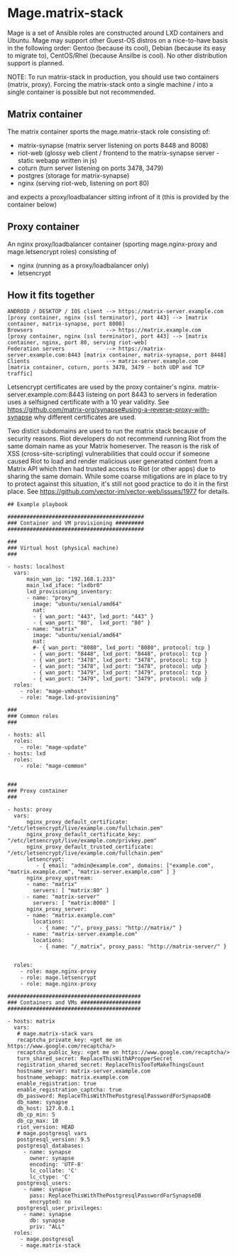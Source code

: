 # Mage.matrix-stack 
Mage is a set of Ansible roles are constructed around LXD containers and Ubuntu.
Mage may support other Guest-OS distros on a nice-to-have basis in the following order:
Gentoo (because its cool), Debian (because its easy to migrate to), CentOS/Rhel (because Ansilbe is cool).
No other distribution support is planned.

NOTE: To run matrix-stack in production, you should use two containers (matrix, proxy). Forcing the matrix-stack
onto a single machine / into a single container is possible but not recommended.

## Matrix container
The matrix container sports the mage.matrix-stack role consisting of:

- matrix-synapse (matrix server listening on ports 8448 and 8008)
- riot-web (glossy web client / frontend to the matrix-synapse server - static webapp written in js)
- coturn (turn server listening on ports 3478, 3479)
- postgres (storage for matrix-synapse)
- nginx (serving riot-web, listening on port 80)

and expects a proxy/loadbalancer sitting infront of it (this is provided by the container below)

## Proxy container
An nginx proxy/loadbalancer container (sporting mage.nginx-proxy and mage.letsencrypt roles) consisting of

- nginx (running as a proxy/loadbalancer only)
- letsencrypt

## How it fits together

```
ANDROID / DESKTOP / IOS client --> https://matrix-server.example.com      [proxy container, nginx (ssl terminator), port 443] --> [matrix container, matrix-synapse, port 8008]
Browsers                       --> https://matrix.example.com             [proxy container, nginx (ssl terminator), port 443] --> [matrix container, nginx, port 80, serving riot-web]
Federation servers             --> https://matrix-server.example.com:8443 [matrix container, matrix-synapse, port 8448]
Clients                        --> matrix-server.example.com              [matrix container, coturn, ports 3478, 3479 - both UDP and TCP traffic]
```

Letsencrypt certificates are used by the proxy container's nginx.
matrix-server.example.com:8443 listeing on port 8443 to servers in federation uses a selfsigned certificate with a 10 year validity.
See https://github.com/matrix-org/synapse#using-a-reverse-proxy-with-synapse why different certificates are used.

Two distict subdomains are used to run the matrix stack because of security reasons. Riot developers do not recommend running Riot
from the same domain name as your Matrix homeserver. The reason is the risk of XSS (cross-site-scripting) vulnerabilities that could
occur if someone caused Riot to load and render malicious user generated content from a Matrix API which then had trusted access to
Riot (or other apps) due to sharing the same domain. While some coarse mitigations are in place to try to protect against this 
situation, it's still not good practice to do it in the first place. See https://github.com/vector-im/vector-web/issues/1977 for details.


```
## Example playbook

###########################################
### Container and VM provisioning #########
###########################################

###
### Virtual host (physical machine)
###

- hosts: localhost
  vars:
      main_wan_ip: "192.168.1.233"
      main_lxd_iface: "lxdbr0"
      lxd_provisioning_inventory:
      - name: "proxy"
        image: "ubuntu/xenial/amd64"
        nat:
        - { wan_port: "443", lxd_port: "443" }
        - { wan_port: "80",  lxd_port: "80" }
      - name: "matrix"
        image: "ubuntu/xenial/amd64"
        nat:
        #- { wan_port: "8080", lxd_port: "8080", protocol: tcp }
        - { wan_port: "8448", lxd_port: "8448", protocol: tcp }
        - { wan_port: "3478", lxd_port: "3478", protocol: tcp }
        - { wan_port: "3478", lxd_port: "3478", protocol: udp }
        - { wan_port: "3479", lxd_port: "3479", protocol: tcp }
        - { wan_port: "3479", lxd_port: "3479", protocol: udp }
  roles:
    - role: "mage-vmhost"
    - role: "mage.lxd-provisioning"

###
### Common roles
###

- hosts: all
  roles:
    - role: "mage-update"
- hosts: lxd
  roles:
    - role: "mage-common"


###
### Proxy container
###

- hosts: proxy
  vars:
      nginx_proxy_default_certificate:         "/etc/letsencrypt/live/example.com/fullchain.pem"
      nginx_proxy_default_certificate_key:     "/etc/letsencrypt/live/example.com/privkey.pem"
      nginx_proxy_default_trusted_certificate: "/etc/letsencrypt/live/example.com/fullchain.pem"
      letsencrypt:
         - { email: "admin@example.com", domains: ["example.com", "matrix.example.com", "matrix-server.example.com" ] }
      nginx_proxy_upstream:
      - name: "matrix"
        servers: [ "matrix:80" ]
      - name: "matrix-server"
        servers: [ "matrix:8008" ]
      nginx_proxy_server:
      - name: "matrix.example.com"
        locations:
          - { name: "/", proxy_pass: "http://matrix/" }
      - name: "matrix-server.example.com"
        locations:
          - { name: "/_matrix", proxy_pass: "http://matrix-server/" }


  roles:
    - role: mage.nginx-proxy
    - role: mage.letsencrypt
    - role: mage.nginx-proxy

##########################################
### Containers and VMs ###################
##########################################

- hosts: matrix
  vars:
   # mage.matrix-stack vars
   recaptcha_private_key: <get me on https://www.google.com/recaptcha/>
   recaptcha_public_key: <get me on https://www.google.com/recaptcha/>
   turn_shared_secret: ReplaceThisWithAPropperSecret
   registration_shared_secret: ReplaceThisTooToMakeThingsCount
   hostname_server: matrix-server.example.com
   hostname_webapp: matrix.example.com
   enable_registration: true
   enable_registration_captcha: true
   db_password: ReplaceThisWithThePostgresqlPasswordForSynapseDB
   db_name: synapse
   db_host: 127.0.0.1
   db_cp_min: 5
   db_cp_max: 10
   riot_version: HEAD
   # mage.postgresql vars
   postgresql_version: 9.5
   postgresql_databases:
     - name: synapse
       owner: synapse
       encoding: 'UTF-8'
       lc_collate: 'C'
       lc_ctype: 'C'
   postgresql_users:
     - name: synapse
       pass: ReplaceThisWithThePostgresqlPasswordForSynapseDB
       encrypted: no
   postgresql_user_privileges:
     - name: synapse
       db: synapse
       priv: "ALL"
  roles:
    - mage.postgresql
    - mage.matrix-stack
```

